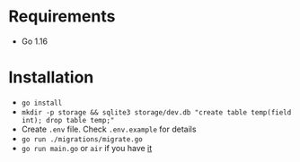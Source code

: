 # Requirements

- Go 1.16

# Installation

- `go install`
- `mkdir -p storage && sqlite3 storage/dev.db "create table temp(field int); drop table temp;"`
- Create `.env` file. Check `.env.example` for details
- `go run ./migrations/migrate.go`
- `go run main.go` or `air` if you have [it](https://github.com/cosmtrek/air)


